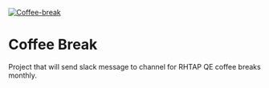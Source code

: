 [![Coffee-break](https://github.com/srivickynesh/slack-bot/actions/workflows/coffee.yml/badge.svg?branch=main)](https://github.com/srivickynesh/slack-bot/actions/workflows/coffee.yml)
# Coffee Break

Project that will send slack message to channel for RHTAP QE coffee breaks monthly.
